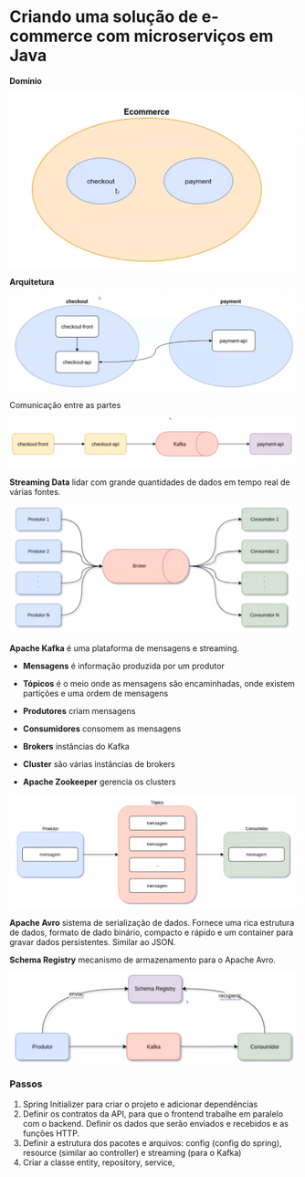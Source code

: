 # Criando uma solução de e-commerce com microserviços em Java

**Domínio**

<img src="../attachments/image-20210401235247282.png" alt="image-20210401235247282" style="zoom:67%;" />

**Arquitetura**

<img src="../attachments/image-20210401235319154.png" alt="image-20210401235319154" style="zoom:67%;" />

Comunicação entre as partes

![image-20210401235421138](../attachments/image-20210401235421138.png)

**Streaming Data** lidar com grande quantidades de dados em tempo real de várias fontes.

![image-20210401235519261](../attachments/image-20210401235519261.png)

**Apache Kafka** é uma plataforma de mensagens e streaming.

- **Mensagens** é informação produzida por um produtor

- **Tópicos** é o meio onde as mensagens são encaminhadas, onde existem partições e uma ordem de mensagens

- **Produtores** criam mensagens

- **Consumidores** consomem as mensagens

- **Brokers** instâncias do Kafka

- **Cluster** são várias instâncias de brokers

- **Apache Zookeeper** gerencia os clusters

![image-20210406212856452](../attachments/image-20210406212856452.png)

**Apache Avro** sistema de serialização de dados. Fornece uma rica estrutura de dados, formato de dado binário, compacto e rápido e um container para gravar dados persistentes. Similar ao JSON.

**Schema Registry** mecanismo de armazenamento para o Apache Avro.

![image-20210406214804443](../attachments/image-20210406214804443.png)

### Passos

1. Spring Initializer para criar o projeto e adicionar dependências
2. Definir os contratos da API, para que o frontend trabalhe em paralelo com o backend. Definir os dados que serão enviados e recebidos e as funções HTTP.   
3. Definir a estrutura dos pacotes e arquivos: config (config do spring), resource (similar ao controller) e streaming (para o Kafka)
4. Criar a classe entity, repository, service, 